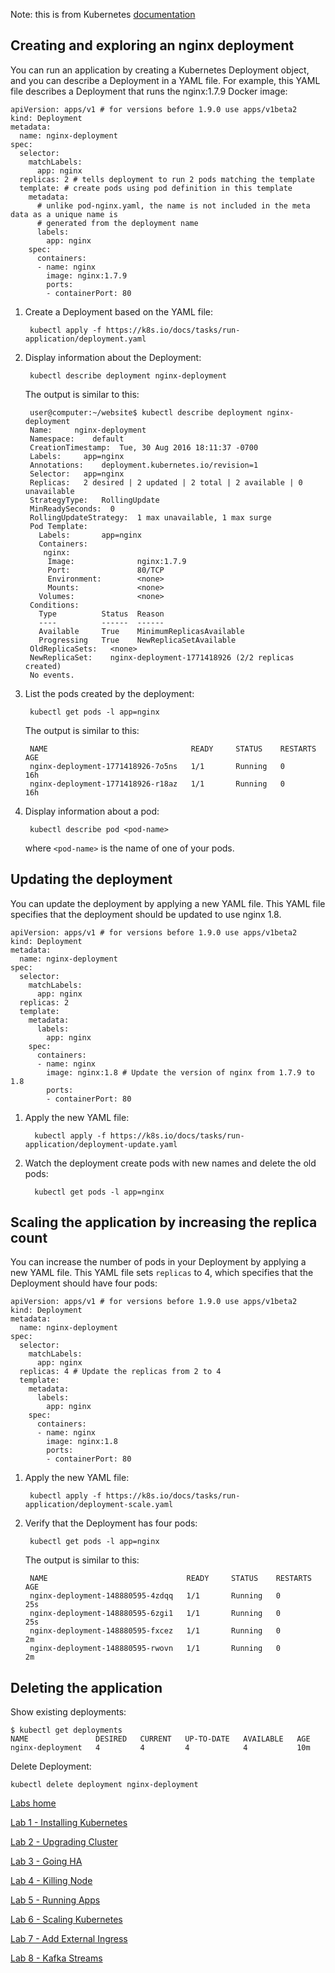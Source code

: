 
Note: this is from Kubernetes [documentation](https://kubernetes.io/docs/tasks/run-application/run-stateless-application-deployment/#creating-and-exploring-an-nginx-deployment)

## Creating and exploring an nginx deployment

You can run an application by creating a Kubernetes Deployment object, and you
can describe a Deployment in a YAML file. For example, this YAML file describes
a Deployment that runs the nginx:1.7.9 Docker image:

```
apiVersion: apps/v1 # for versions before 1.9.0 use apps/v1beta2
kind: Deployment
metadata:
  name: nginx-deployment
spec:
  selector:
    matchLabels:
      app: nginx
  replicas: 2 # tells deployment to run 2 pods matching the template
  template: # create pods using pod definition in this template
    metadata:
      # unlike pod-nginx.yaml, the name is not included in the meta data as a unique name is
      # generated from the deployment name
      labels:
        app: nginx
    spec:
      containers:
      - name: nginx
        image: nginx:1.7.9
        ports:
        - containerPort: 80
```


1. Create a Deployment based on the YAML file:

        kubectl apply -f https://k8s.io/docs/tasks/run-application/deployment.yaml

1. Display information about the Deployment:

        kubectl describe deployment nginx-deployment

    The output is similar to this:

        user@computer:~/website$ kubectl describe deployment nginx-deployment
        Name:     nginx-deployment
        Namespace:    default
        CreationTimestamp:  Tue, 30 Aug 2016 18:11:37 -0700
        Labels:     app=nginx
        Annotations:    deployment.kubernetes.io/revision=1
        Selector:   app=nginx
        Replicas:   2 desired | 2 updated | 2 total | 2 available | 0 unavailable
        StrategyType:   RollingUpdate
        MinReadySeconds:  0
        RollingUpdateStrategy:  1 max unavailable, 1 max surge
        Pod Template:
          Labels:       app=nginx
          Containers:
           nginx:
            Image:              nginx:1.7.9
            Port:               80/TCP
            Environment:        <none>
            Mounts:             <none>
          Volumes:              <none>
        Conditions:
          Type          Status  Reason
          ----          ------  ------
          Available     True    MinimumReplicasAvailable
          Progressing   True    NewReplicaSetAvailable
        OldReplicaSets:   <none>
        NewReplicaSet:    nginx-deployment-1771418926 (2/2 replicas created)
        No events.

1. List the pods created by the deployment:

        kubectl get pods -l app=nginx

    The output is similar to this:

        NAME                                READY     STATUS    RESTARTS   AGE
        nginx-deployment-1771418926-7o5ns   1/1       Running   0          16h
        nginx-deployment-1771418926-r18az   1/1       Running   0          16h

1. Display information about a pod:

        kubectl describe pod <pod-name>

    where `<pod-name>` is the name of one of your pods.

## Updating the deployment

You can update the deployment by applying a new YAML file. This YAML file
specifies that the deployment should be updated to use nginx 1.8.

```
apiVersion: apps/v1 # for versions before 1.9.0 use apps/v1beta2
kind: Deployment
metadata:
  name: nginx-deployment
spec:
  selector:
    matchLabels:
      app: nginx
  replicas: 2
  template:
    metadata:
      labels:
        app: nginx
    spec:
      containers:
      - name: nginx
        image: nginx:1.8 # Update the version of nginx from 1.7.9 to 1.8
        ports:
        - containerPort: 80
```

1. Apply the new YAML file:

         kubectl apply -f https://k8s.io/docs/tasks/run-application/deployment-update.yaml

1. Watch the deployment create pods with new names and delete the old pods:

         kubectl get pods -l app=nginx

## Scaling the application by increasing the replica count

You can increase the number of pods in your Deployment by applying a new YAML
file. This YAML file sets `replicas` to 4, which specifies that the Deployment
should have four pods:

```
apiVersion: apps/v1 # for versions before 1.9.0 use apps/v1beta2
kind: Deployment
metadata:
  name: nginx-deployment
spec:
  selector:
    matchLabels:
      app: nginx
  replicas: 4 # Update the replicas from 2 to 4
  template:
    metadata:
      labels:
        app: nginx
    spec:
      containers:
      - name: nginx
        image: nginx:1.8
        ports:
        - containerPort: 80
```

1. Apply the new YAML file:

        kubectl apply -f https://k8s.io/docs/tasks/run-application/deployment-scale.yaml

1. Verify that the Deployment has four pods:

        kubectl get pods -l app=nginx

    The output is similar to this:

        NAME                               READY     STATUS    RESTARTS   AGE
        nginx-deployment-148880595-4zdqq   1/1       Running   0          25s
        nginx-deployment-148880595-6zgi1   1/1       Running   0          25s
        nginx-deployment-148880595-fxcez   1/1       Running   0          2m
        nginx-deployment-148880595-rwovn   1/1       Running   0          2m

## Deleting the application

Show existing deployments:
```
$ kubectl get deployments
NAME               DESIRED   CURRENT   UP-TO-DATE   AVAILABLE   AGE
nginx-deployment   4         4         4            4           10m
```

Delete Deployment:

```
kubectl delete deployment nginx-deployment
```

[Labs home](https://github.com/c-mcinerney/kubernetes-labs)

[Lab 1 - Installing Kubernetes](https://github.com/c-mcinerney/kubernetes-labs/blob/master/Lab%201%20-%20Installing%20Kubernetes.md)


[Lab 2 - Upgrading Cluster](https://github.com/c-mcinerney/kubernetes-labs/blob/master/Lab%202%20-%20Upgrading%20Cluster.md)

[Lab 3 - Going HA](https://github.com/c-mcinerney/kubernetes-labs/blob/master/Lab%203%20-%20Going%20HA.md)

[Lab 4 - Killing Node](https://github.com/c-mcinerney/kubernetes-labs/blob/master/Lab%204%20-%20Killing%20Node.md)

[Lab 5 - Running Apps](https://github.com/c-mcinerney/kubernetes-labs/blob/master/Lab%205%20-%20Running%20Apps.md)

[Lab 6 - Scaling Kubernetes](https://github.com/c-mcinerney/kubernetes-labs/blob/master/Lab%206%20-%20Scaling%20Kubernetes.md)

[Lab 7 - Add External Ingress](https://github.com/c-mcinerney/kubernetes-labs/blob/master/Lab%207%20-%20Add%20External%20Ingress.md)

[Lab 8 - Kafka Streams](https://github.com/c-mcinerney/kubernetes-labs/blob/master/Lab%208%20-%20Kafka%20Streams.md)
